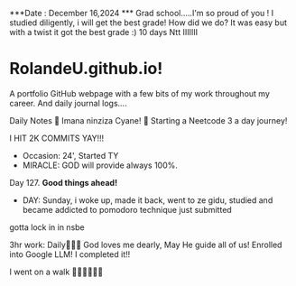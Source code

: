 ***Date : December 16,2024 *** Grad school.....I'm so proud of you ! I studied diligently, i will get the best grade! How did we do? It was easy but with a twist it got the best grade :)
10 days Ntt IIIIIII
# RolandeU.github.io!

A portfolio GitHub webpage with a few bits of my work throughout my career. And daily journal logs....


Daily Notes
💚 Imana ninziza Cyane! 
💚 Starting a Neetcode 3 a day journey!

I HIT 2K COMMITS YAY!!!

- Occasion: 24', Started TY 
- MIRACLE: GOD will provide always 100%.

Day 127. **Good things ahead!** 
- DAY: Sunday, i woke up, made it back, went to ze gidu, studied and became addicted to pomodoro technique just submitted 

gotta lock in in nsbe

3hr work: Daily💚💚💚
God loves me dearly, May He guide all of  us!
Enrolled into Google LLM! I completed it!!

I went on a walk 💚💚💚💚💚💚
